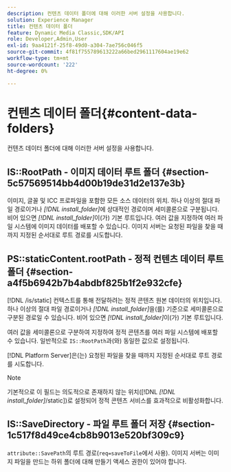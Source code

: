 ```yaml
---
description: 컨텐츠 데이터 폴더에 대해 이러한 서버 설정을 사용합니다.
solution: Experience Manager
title: 컨텐츠 데이터 폴더
feature: Dynamic Media Classic,SDK/API
role: Developer,Admin,User
exl-id: 9aa4121f-25f8-49d0-a304-7ae756c046f5
source-git-commit: 4f81f755789613222a66bed2961117604ae19e62
workflow-type: tm+mt
source-wordcount: '222'
ht-degree: 0%

---
```


# 컨텐츠 데이터 폴더{#content-data-folders}

컨텐츠 데이터 폴더에 대해 이러한 서버 설정을 사용합니다.

## IS::RootPath - 이미지 데이터 루트 폴더 {#section-5c57569514bb4d00b19de31d2e137e3b}

이미지, 글꼴 및 ICC 프로파일을 포함한 모든 소스 데이터의 위치. 하나 이상의 절대 파일 경로이거나 *[!DNL install_folder]*&#x200B;에 상대적인 경로이며 세미콜론으로 구분됩니다. 비어 있으면 *[!DNL install_folder]*&#x200B;이(가) 기본 루트입니다. 여러 값을 지정하여 여러 파일 시스템에 이미지 데이터를 배포할 수 있습니다. 이미지 서버는 요청된 파일을 찾을 때까지 지정된 순서대로 루트 경로를 시도합니다.

## PS::staticContent.rootPath - 정적 컨텐츠 데이터 루트 폴더 {#section-a4f5b6942b7b4abdbf825b1f2e932cfe}

[!DNL /is/static] 컨텍스트를 통해 전달하려는 정적 콘텐츠 원본 데이터의 위치입니다. 하나 이상의 절대 파일 경로이거나 *[!DNL install_folder]*&#x200B;을(를) 기준으로 세미콜론으로 구분된 경로일 수 있습니다. 비어 있으면 *[!DNL install_folder]*&#x200B;이(가) 기본 루트입니다.

여러 값을 세미콜론으로 구분하여 지정하여 정적 콘텐츠를 여러 파일 시스템에 배포할 수 있습니다. 일반적으로 `IS::RootPath`과(와) 동일한 값으로 설정됩니다.

[!DNL Platform Server]은(는) 요청된 파일을 찾을 때까지 지정된 순서대로 루트 경로를 시도합니다.

>[!NOTE]
>
>기본적으로 이 필드는 의도적으로 존재하지 않는 위치([!DNL *[!DNL install_folder]*/static])로 설정되어 정적 콘텐츠 서비스를 효과적으로 비활성화합니다.

## IS::SaveDirectory - 파일 루트 폴더 저장 {#section-1c517f8d49ce4cb8b9013e520bf309c9}

`attribute::SavePath`의 루트 경로(`req=saveToFile`에서 사용). 이미지 서버는 이미지 파일을 만드는 하위 폴더에 대해 만들기 액세스 권한이 있어야 합니다.
